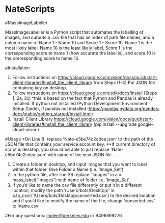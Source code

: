# NateScripts

#MassImageLabeller

MassImageLabeller is a Python script that automates the labelling of images, and outputs a .csv file that has an index of path file names, and a column name of Name 1 - Name 10 and Score 1 - Score 10. Name 1 is the most likely label, Name 10 is the least likely label, Score 1 is the corresponding score to name 1 (how accurate the label is), and score 10 is the corresponding score to name 10. 

#Installation
1) Follow instructions on https://cloud.google.com/vision/docs/quickstart-client-libraries#install_the_client_library from Steps (1-4) Put JSON file containing key on desktop. 
2) Follow instructions on https://cloud.google.com/sdk/docs/install (Steps 1, 2a, 2c) *this is based on the fact that Python and Pandas is already installed. If python not installed (Python Development Environment Setup Guide), if pandas not installed (https://pandas.pydata.org/pandas-docs/stable/getting_started/install.html) 
3) Install Client Library https://cloud.google.com/vision/docs/quickstart-client-libraries#install_the_client_library (pip install --upgrade google-cloud-vision)

#Usage 
*On Line 8: replace 'Nate-e5be74c2cdea.json' to the path of the JSON file that contains your service account key. **If current directory of script is desktop, you should be able to just replace 'Nate-e5be74c2cdea.json' with name of the new JSON file. 
1) Create a folder in desktop, and input images that you want to label within that folder. Give Folder a Name (i.e. ‘Image_Set’)
2) In the python file, after line 36 replace “Images” in a = mass_label("Images") with name of folder i.e. ‘Image_Set’
3) If you’d like to name the csv file differently or put it in a different location, modify the path ‘/Users/bots/Desktop/‘ in a.to_csv(r'/Users/bots/Desktop/converted.csv') to the desired location and if you’d like to modify the name of the file, change ‘converted.csv’ to ‘name.csv’ 

#For any questions: jholee@berkeley.edu or 9496898276


